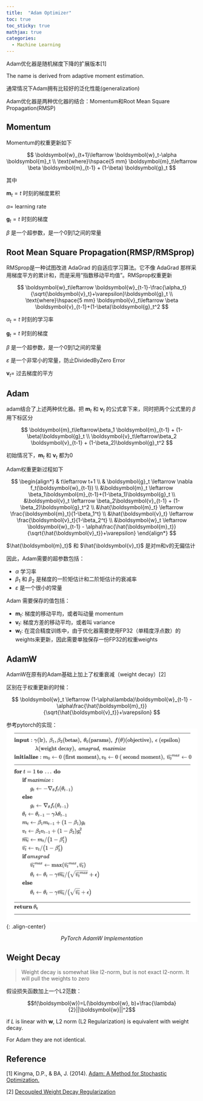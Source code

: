 ```yaml
---
title:  "Adam Optimizer"
toc: true
toc_sticky: true
mathjax: true
categories:
  - Machine Learning
---
```


Adam优化器是随机梯度下降的扩展版本[1]

The name is derived from adaptive moment estimation.

通常情况下Adam拥有比较好的泛化性能(generalization)

Adam优化器是两种优化器的结合：Momentum和Root Mean Square Propagation(RMSP)

## Momentum

Momentum的权重更新如下

$$
\boldsymbol{w}_{t+1}\leftarrow \boldsymbol{w}_t-\alpha \boldsymbol{m}_t \\
\text{where}\hspace{5 mm} \boldsymbol{m}_t\leftarrow \beta \boldsymbol{m}_{t-1} + (1-\beta) \boldsymbol{g}_t
$$

其中

$\boldsymbol{m}_t=t$ 时刻的梯度累积

$\alpha=$ learning rate

$\boldsymbol{g}_t = t$ 时刻的梯度

$\beta$ 是一个超参数，是一个0到1之间的常量

## Root Mean Square Propagation(RMSP/RMSprop)

RMSprop是一种试图改进 AdaGrad 的自适应学习算法。它不像 AdaGrad 那样采用梯度平方的累计和，而是采用“指数移动平均值”。RMSprop权重更新

$$
\boldsymbol{w}_t\leftarrow \boldsymbol{w}_{t-1}-\frac{\alpha_t}{\sqrt{\boldsymbol{v}_t}+\varepsilon}\boldsymbol{g}_t \\
\text{where}\hspace{5 mm} \boldsymbol{v}_t\leftarrow \beta \boldsymbol{v}_{t-1}+(1-\beta)\boldsymbol{g}_t^2
$$

$\alpha_t=t$ 时刻的学习率

$\boldsymbol{g}_t = t$ 时刻的梯度

$\beta$ 是一个超参数，是一个0到1之间的常量

$\varepsilon$ 是一个非常小的常量，防止DividedByZero Error

$\boldsymbol{v}_t=$ 过去梯度的平方

## Adam
adam结合了上述两种优化器。把 $\boldsymbol{m}_t$ 和 $\boldsymbol{v}_t$ 的公式拿下来，同时把两个公式里的 $\beta$ 用下标区分

$$
\boldsymbol{m}_t\leftarrow\beta_1 \boldsymbol{m}_{t-1} + (1-\beta)\boldsymbol{g}_t \\
\boldsymbol{v}_t\leftarrow\beta_2 \boldsymbol{v}_{t-1} + (1-\beta_2)\boldsymbol{g}_t^2
$$

初始情况下，$\boldsymbol{m}_t$ 和 $\boldsymbol{v}_t$ 都为0

Adam权重更新过程如下

$$
\begin{align*}
    & t\leftarrow t+1 \\
    & \boldsymbol{g}_t \leftarrow \nabla f_t(\boldsymbol{w}_{t-1}) \\
    &\boldsymbol{m}_t \leftarrow \beta_1\boldsymbol{m}_{t-1}+(1-\beta_1)\boldsymbol{g}_t \\
    &\boldsymbol{v}_t \leftarrow \beta_2\boldsymbol{v}_{t-1} + (1-\beta_2)\boldsymbol{g}_t^2 \\
    &\hat{\boldsymbol{m}_t} \leftarrow \frac{\boldsymbol{m}_t}{1-\beta_1^t} \\
    &\hat{\boldsymbol{v}_t} \leftarrow \frac{\boldsymbol{v}_t}{1-\beta_2^t} \\
    &\boldsymbol{w}_t \leftarrow \boldsymbol{w}_{t-1} - \alpha\frac{\hat{\boldsymbol{m}_t}}{\sqrt{\hat{\boldsymbol{v}_t}}+\varepsilon}
\end{align*}
$$

$\hat{\boldsymbol{m}_t}$ 和 $\hat{\boldsymbol{v}_t}$ 是对m和v的无偏估计

因此，Adam需要的超参数包括：

- $\alpha$ 学习率
- $\beta_1$ 和 $\beta_2$ 是梯度的一阶矩估计和二阶矩估计的衰减率
- $\varepsilon$ 是一个很小的常量

Adam 需要保存的值包括：

- $\boldsymbol{m}_t$: 梯度的移动平均，或者叫动量 momentum
- $\boldsymbol{v}_t$: 梯度方差的移动平均，或者叫 variance
- $\boldsymbol{w}_t$: 在混合精度训练中，由于优化器需要使用FP32（单精度浮点数）的weights来更新，因此需要单独保存一份FP32的权重weights

## AdamW

AdamW在原有的Adam基础上加上了权重衰减（weight decay）[2]

区别在于权重更新的时候：

$$
\boldsymbol{w}_t \leftarrow (1-\alpha\lambda)\boldsymbol{w}_{t-1} - \alpha\frac{\hat{\boldsymbol{m}_t}}{\sqrt{\hat{\boldsymbol{v}_t}}+\varepsilon}
$$

参考pytorch的实现：
![adamw](/assets/images/adamw-implementation.png){: .align-center}
<p align="center">
<em>PyTorch AdamW Implementation</em>
</p>

## Weight Decay

> Weight decay is somewhat like l2-norm, but is not exact l2-norm. 
> It will pull the weights to zero 

假设损失函数加上一个L2范数：

$$f(\boldsymbol{w})=L(\boldsymbol{w}, b)+\frac{\lambda}{2}||\boldsymbol{w}||^2$$

if $L$ is linear with $\boldsymbol{w}$, L2 norm (L2 Regularization) is equivalent with weight decay.

For Adam they are not identical.

## Reference

[1] Kingma, D.P., & BA, J. (2014). [Adam: A Method for Stochastic Optimization.](https://arxiv.org/abs/1412.6980)

[2] [Decoupled Weight Decay Regularization](https://arxiv.org/abs/1711.05101)